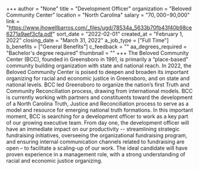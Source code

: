 +++
author = "None"
title = "Development Officer"
organization = "Beloved Community Center"
location = "North Carolina"
salary = "$70,000-$90,000"
link = "https://www.jhowellbarros.com/_files/ugd/78534a_5633b70fb43f40b98ce6271a9aef3cfa.pdf"
sort_date = "2022-02-01"
created_at = "February 1, 2022"
closing_date = "March 31, 2022"
a_job_type = ["Full Time"]
b_benefits = ["General Benefits"]
c_feedback = ""
aa_degrees_required = "Bachelor's degree required"
thumbnail = ""
+++
The Beloved Community Center (BCC), founded in Greensboro in 1991, is primarily a “place-based” community building organization with state and national reach. In 2022, the Beloved Community Center is poised to deepen and broaden its important organizing for racial and economic justice in Greensboro, and on state and national levels. BCC led Greensboro to organize the nation’s first Truth and Community Reconciliation process, drawing from international models. BCC is currently working with partners and constituents
toward the development of a North Carolina Truth, Justice and Reconciliation process to serve as a model and resource for emerging national truth formations. In this important moment, BCC is searching for a development officer to work as a key part of our growing executive team. From day one, the development officer will have an immediate impact on our productivity -- streamlining strategic fundraising initiatives, overseeing the organizational fundraising program, and ensuring internal communication channels related to
fundraising are open – to facilitate a scaling-up of our work. The ideal candidate will have proven experience in a management role, with a strong understanding of racial and economic justice organizing.